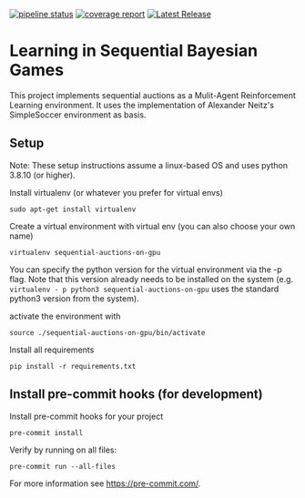  [![pipeline status](https://gitlab.lrz.de/ge69hoj/sequential-auction-on-gpu/badges/main/pipeline.svg)](https://gitlab.lrz.de/ge69hoj/sequential-auction-on-gpu/-/commits/main) [![coverage report](https://gitlab.lrz.de/ge69hoj/sequential-auction-on-gpu/badges/main/coverage.svg)](https://gitlab.lrz.de/ge69hoj/sequential-auction-on-gpu/-/commits/main) [![Latest Release](https://gitlab.lrz.de/ge69hoj/sequential-auction-on-gpu/-/badges/release.svg)](https://gitlab.lrz.de/ge69hoj/sequential-auction-on-gpu/-/releases)

# Learning in Sequential Bayesian Games

This project implements sequential auctions as a Mulit-Agent Reinforcement Learning environment.
It uses the implementation of Alexander Neitz's SimpleSoccer environment as basis.

## Setup

Note: These setup instructions assume a linux-based OS and uses python 3.8.10 (or higher).

Install virtualenv (or whatever you prefer for virtual envs)

`sudo apt-get install virtualenv`

Create a virtual environment with virtual env (you can also choose your own name)

`virtualenv sequential-auctions-on-gpu`

You can specify the python version for the virtual environment via the -p flag. Note that this version already needs to be installed on the system (e.g. `virtualenv - p python3 sequential-auctions-on-gpu` uses the standard python3 version from the system).

activate the environment with

`source ./sequential-auctions-on-gpu/bin/activate`

Install all requirements

`pip install -r requirements.txt`

## Install pre-commit hooks (for development)
Install pre-commit hooks for your project

`pre-commit install`

Verify by running on all files:

`pre-commit run --all-files`

For more information see https://pre-commit.com/.